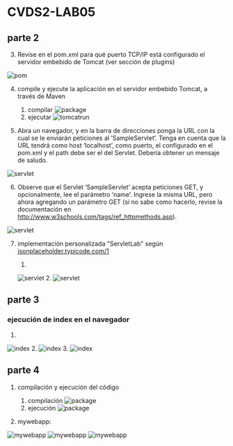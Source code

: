 # CVDS2-LAB05

## parte 2

3. Revise en el pom.xml para qué puerto TCP/IP está configurado el servidor embebido de Tomcat (ver sección de plugins)

![pom](./imagenes/1.png)

4. compile y ejecute la aplicación en el servidor embebido Tomcat, a través de Maven
    1. compilar 
    ![package](./imagenes/2.png)
    2. ejecutar
    ![tomcatrun](./imagenes/3.png)

5. Abra un navegador, y en la barra de direcciones ponga la URL con la cual se le enviarán peticiones al ‘SampleServlet’. Tenga en cuenta que la URL tendrá como host ‘localhost’, como puerto, el configurado en el pom.xml y el path debe ser el del Servlet. Debería obtener un mensaje de saludo.

![servlet](./imagenes/4.png)

6. Observe que el Servlet ‘SampleServlet’ acepta peticiones GET, y opcionalmente, lee el parámetro ‘name’. Ingrese la misma URL, pero ahora agregando un parámetro GET (si no sabe como hacerlo, revise la documentación en http://www.w3schools.com/tags/ref_httpmethods.asp).

![servlet](./imagenes/5.png)

7. implementación personalizada "ServletLab" según [jsonplaceholder.typicode.com/1](https://jsonplaceholder.typicode.com/todos/1)

    1. 
    ![servlet](./imagenes/6.png)
    2. 
    ![servlet](./imagenes/7.png)

## parte 3

### ejecución de index en el navegador

1. 
![index](./imagenes/8.png)
2. 
![index](./imagenes/9.png)
3. 
![index](./imagenes/10.png)


## parte 4

1. compilación y ejecución del código
    1. compilación 
    ![package](./imagenes/11.png)
    2. ejecución
    ![package](./imagenes/12.png)

2. mywebapp: 

![mywebapp](./imagenes/13.png)
![mywebapp](./imagenes/14.png)
![mywebapp](./imagenes/15.png)

